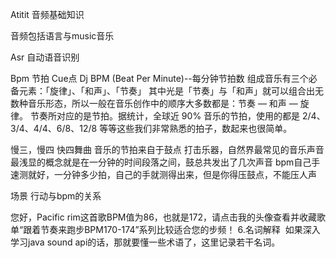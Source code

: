 Atitit 音频基础知识


音频包括语言与music音乐

Asr 自动语音识别

Bpm 节拍
Cue点
Dj 
BPM (Beat Per Minute)--每分钟节拍数
组成音乐有三个必备元素：「旋律」、「和声」、「节奏」
其中光是「节奏」与「和声」就可以组合出无数种音乐形态，所以一般在音乐创作中的顺序大多数都是：节奏 — 和声 — 旋律。
节奏所对应的是节拍。据统计，全球近 90% 音乐的节拍，使用的都是 2/4、3/4、4/4、6/8、12/8 等等这些我们非常熟悉的拍子，数起来也很简单。

慢三，慢四 快四舞曲
音乐的节拍来自于鼓点 打击乐器，自然界最常见的音乐声音
最浅显的概念就是在一分钟的时间段落之间，鼓总共发出了几次声音
bpm自己手速测就好，一分钟多少拍，自己的手就测得出来，但是你得压鼓点，不能压人声

场景 行动与bpm的关系

您好，Pacific rim这首歌BPM值为86，也就是172，请点击我的头像查看并收藏歌单“跟着节奏来跑步BPM170-174”系列比较适合您的步频！
6.名词解释 
如果深入学习java sound api的话，那就要懂一些术语了，这里记录若干名词。 


